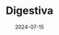 ---  
layout: startup_page  
title: "Digestiva"  
id: "digestiva.com"  
permalink: "/digestivadigestiva.com07152024/"  
website: "https://www.digestiva.com/"  
funding_round: "Series A"  
funding_amount: "$18.4M"  
investors: "Magdalena, UC Investments, The March Fund, Astanor"  
about: "Digestiva is a food biotech company developing proprietary protease enzymes to enhance protein bioavailability and address nutritional challenges. Their technology, based on precision fermentation and AI, improves the nutritional value of existing diets for humans and animals, promoting healthier outcomes and sustainable nutrition. The company is focused on commercializing applications in pet food, animal feed, and human nutrition markets."  
markets: "Food Biotech, Enzyme Technology, Human Nutrition, Animal Nutrition"  
hq: "Davis, California, United States"  
founded_year: "2018"  
linkedin: "https://www.linkedin.com/company/digestiva"  
twitter: ""  
instagram: ""  
facebook: ""  
crunchbase: "https://www.crunchbase.com/organization/digestiva?utm_source=linkedin&utm_medium=referral&utm_campaign=linkedin_companies&utm_content=profile_cta_anon&trk=funding_crunchbase"  
pitchbook: "https://pitchbook.com/profiles/company/469553-77"  

date_display: "15-Jul-2024"  
date: "2024-07-15"

# SEO Optimization  
meta_title: "Digestiva - Series A Funding ($18.4M)"  
meta_description: "Digestiva, Digestiva is a food biotech company developing proprietary protease enzymes to enhance protein bioavailability and address nutritional challenges. The..."  
meta_keywords: "Digestiva, Food Biotech, Enzyme Technology, Human Nutrition, Animal Nutrition, Series A funding"  
canonical_url: "https://startup.projectstartups.com/digestivadigestiva.com07152024/"  
---